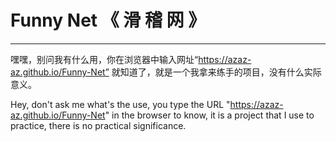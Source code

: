 # Funny Net 《  滑  稽  网  》
***
嘿嘿，别问我有什么用，你在浏览器中输入网址“https://azaz-az.github.io/Funny-Net” 就知道了，就是一个我拿来练手的项目，没有什么实际意义。

Hey, don't ask me what's the use, you type the URL "https://azaz-az.github.io/Funny-Net" in the browser to know, it is a project that I use to practice, there is no practical significance.
